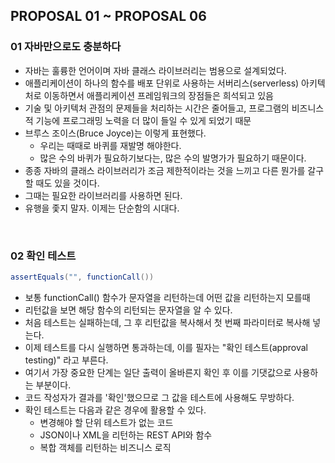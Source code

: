 ## PROPOSAL 01 ~ PROPOSAL 06

### 01 자바만으로도 충분하다
  - 자바는 훌륭한 언어이며 자바 클래스 라이브러리는 범용으로 설계되었다.
  - 애플리케이션이 하나의 함수를 배포 단위로 사용하는 서버리스(serverless) 아키텍처로 이동하면서 애플리케이션 프레임워크의 장점들은 희석되고 있음
  - 기술 및 아키텍처 관점의 문제들을 처리하는 시간은 줄어들고, 프로그램의 비즈니스적 기능에 프로그래밍 노력을 더 많이 들일 수 있게 되었기 때문
  - 브루스 조이스(Bruce Joyce)는 이렇게 표현했다.
    - 우리는 때때로 바퀴를 재발명 해야한다.
    - 많은 수의 바퀴가 필요하기보다는, 많은 수의 발명가가 필요하기 때문이다.
  - 종종 자바의 클래스 라이브러리가 조금 제한적이라는 것을 느끼고 다른 뭔가를 갈구할 때도 있을 것이다.
  - 그때는 필요한 라이브러리를 사용하면 된다.
  - 유행을 좇지 말자. 이제는 단순함의 시대다.

<br>

### 02 확인 테스트

```java 
assertEquals("", functionCall())
```

  - 보통 functionCall() 함수가 문자열을 리턴하는데 어떤 값을 리턴하는지 모를때
  - 리턴값을 보면 해당 함수의 리턴되는 문자열을 알 수 있다.
  - 처음 테스트는 실패하는데, 그 후 리턴값을 복사해서 첫 번째 파라미터로 복사해 넣는다.
  - 이제 테스트를 다시 실행하면 통과하는데, 이를 필자는 "확인 테스트(approval testing)" 라고 부른다.
  - 여기서 가장 중요한 단계는 일단 출력이 올바른지 확인 후 이를 기댓값으로 사용하는 부분이다.
  - 코드 작성자가 결과를 '확인'했으므로 그 값을 테스트에 사용해도 무방하다.
  - 확인 테스트는 다음과 같은 경우에 활용할 수 있다.
    - 변경해야 할 단위 테스트가 없는 코드
    - JSON이나 XML을 리턴하는 REST API와 함수
    - 복합 객체를 리턴하는 비즈니스 로직
